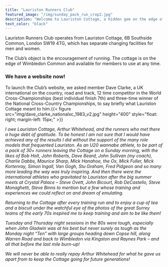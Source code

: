 ```yaml
---
title: "Lauriston Runners Club"
featured_image: "/img/sunday_pack_run_crop2.jpg"
description: "Welcome to Lauriston Cottage, a hidden gem on the edge of Wimbledon Common"
text_color: "black"
---
```


Lauriston Runners Club operates from Lauriston Cottage, 6B Southside Common, London SW19 4TG, which has separate changing facilities for men and women.

The Club’s object is the encouragement of running. The cottage is on the edge of Wimbledon Common and available for members to use at any time.

### We have a website now!

To launch the Club’s website, we asked member Dave Clarke, a UK international on the country, road and track, 12 time competitor in the World Cross-Championships (best individual finish 7th) and three-time winner of the National Cross-Country Championships, to say briefly what Lauriston Cottage meant to him.{{< figure src="img/dave_clarke_nationalxc_1983_v2.jpg" height="400" style="float: right; margin-left: 15px;" >}}

*I owe Lauriston Cottage, Arthur Whitehead, and the runners who met there a huge debt of gratitude. To be honest I am not sure that I would have achieved any of the results I did without the support of the many role models that frequented Lauriston. As an U20 wannabe athlete, to be part of a pack of 30+ runners leaving the Cottage on a Sunday morning, with the likes of Bob Holt, John Roberts, Dave Beard, John Sullivan (my coach), Charlie Dabbs, Maurice Sharp, Mick Hanahoe, the Ox, Mick Fuller, Mick Kortenray, Simon Ingall, Van Gogh, Stu Graham, Fred Pidgeon and so many more leading the way was truly inspiring. And then there were the international athletes who gravitated to Lauriston after the big summer meets at Crystal Palace – Steve Ovett, John Bicourt, Rob DeCastello, Steve Monaghetti, Steve Binns to mention but a few whose training and experiences we could reflect on and dream of emulating.*

*Returning to the Cottage after every training run and to enjoy a cup of tea and a biscuit under the watchful eye of the photos of the great Surrey teams of the early 70s inspired me to keep training and aim to be like them!*

*Tuesday and Thursday night sessions in the 80s were tough, especially when John Gladwin was at his best but never surely as tough as the Monday night “Ten” with large groups heading down Copse hill, along Warren Road and back to Wimbledon via Kingston and Raynes Park – and all that before the last mile burn-up!*

*We will never be able to really repay Arthur Whitehead for what he gave us apart from to keep the Cottage going for future generations!*

